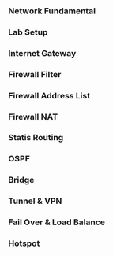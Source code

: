 ### Network Fundamental
### Lab Setup
### Internet Gateway
### Firewall Filter
### Firewall Address List
### Firewall NAT
### Statis Routing
### OSPF
### Bridge
### Tunnel & VPN
### Fail Over & Load Balance
### Hotspot
